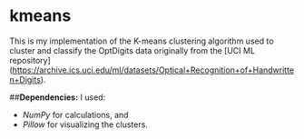 # kmeans
This is my implementation of the K-means clustering algorithm used to cluster and classify the OptDigits data originally from the [UCI ML repository] (https://archive.ics.uci.edu/ml/datasets/Optical+Recognition+of+Handwritten+Digits).


##**Dependencies:**
I used:
- *NumPy* for calculations, and 
- *Pillow* for visualizing the clusters.
